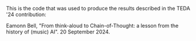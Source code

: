This is the code that was used to produce the results described in the TEDA '24 contribution: 

Eamonn Bell, "From think-aloud to Chain-of-Thought: a lesson from the history of (music) AI". 20 September 2024.